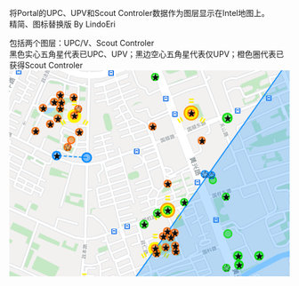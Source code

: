 将Portal的UPC、UPV和Scout Controler数据作为图层显示在Intel地图上。<br>
精简、图标替换版 By LindoEri<br>

包括两个图层：UPC/V、Scout Controler<br>
黑色实心五角星代表已UPC、UPV；黑边空心五角星代表仅UPV；橙色圈代表已获得Scout Controler<br>
<img src="preview.png"/><br>
